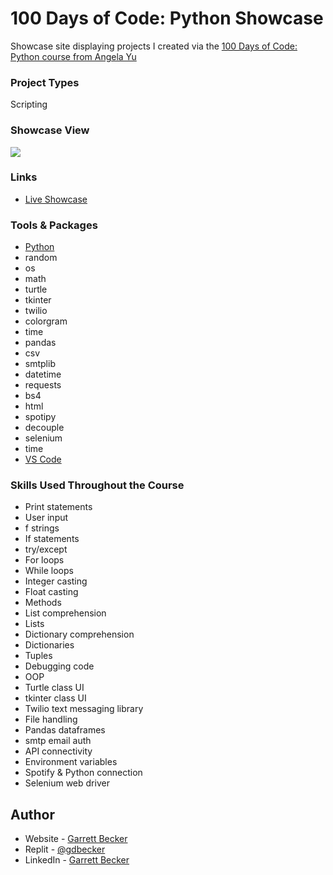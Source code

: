 # 100 Days of Code: Python Showcase

Showcase site displaying projects I created via the [100 Days of Code: Python course from Angela Yu](https://www.udemy.com/course/100-days-of-code/)

### Project Types

Scripting

### Showcase View

![](./insert)

### Links

- [Live Showcase](insert)

### Tools & Packages

- [Python](https://www.python.org)
- random
- os
- math
- turtle
- tkinter
- twilio
- colorgram
- time
- pandas
- csv
- smtplib
- datetime
- requests
- bs4
- html
- spotipy
- decouple
- selenium
- time
- [VS Code](https://code.visualstudio.com)

### Skills Used Throughout the Course

- Print statements
- User input
- f strings
- If statements
- try/except
- For loops
- While loops
- Integer casting
- Float casting
- Methods
- List comprehension
- Lists
- Dictionary comprehension
- Dictionaries
- Tuples
- Debugging code
- OOP
- Turtle class UI
- tkinter class UI
- Twilio text messaging library
- File handling
- Pandas dataframes
- smtp email auth
- API connectivity
- Environment variables
- Spotify & Python connection
- Selenium web driver

## Author

- Website - [Garrett Becker]()
- Replit - [@gdbecker](https://replit.com/@gdbecker)
- LinkedIn - [Garrett Becker](https://www.linkedin.com/in/garrett-becker-923b4a106/)